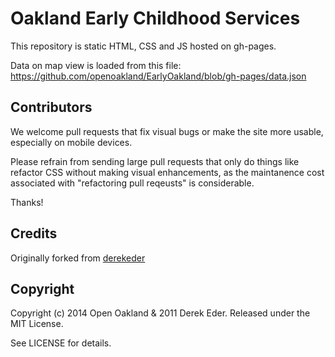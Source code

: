 # Oakland Early Childhood Services

This repository is static HTML, CSS and JS hosted on gh-pages.

Data on map view is loaded from this file: https://github.com/openoakland/EarlyOakland/blob/gh-pages/data.json

## Contributors

We welcome pull requests that fix visual bugs or make the site more usable, especially on mobile devices.

Please refrain from sending large pull requests that only do things like refactor CSS without making visual enhancements, as the maintanence cost associated with "refactoring pull reqeusts" is considerable.

Thanks!

## Credits

Originally forked from [derekeder](http://derekeder.com/searchable_map_template/demo/index.html)

## Copyright

Copyright (c) 2014 Open Oakland & 2011 Derek Eder. Released under the MIT License.

See LICENSE for details.
